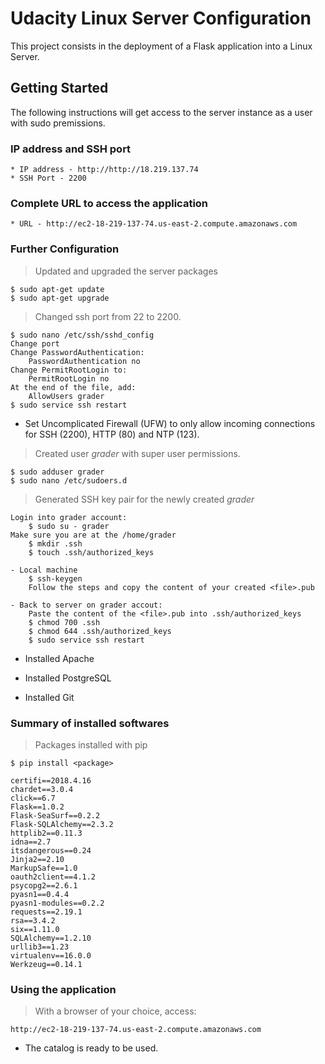 # Udacity Linux Server Configuration

This project consists in the deployment of a Flask application into a Linux Server.

## Getting Started

The following instructions will get access to the server instance as a user with sudo premissions.

### IP address and SSH port

```
* IP address - http://http://18.219.137.74
* SSH Port - 2200
```

### Complete URL to access the application

```
* URL - http://ec2-18-219-137-74.us-east-2.compute.amazonaws.com
```

### Further Configuration

> Updated and upgraded the server packages

    $ sudo apt-get update
    $ sudo apt-get upgrade

> Changed ssh port from 22 to 2200.

    $ sudo nano /etc/ssh/sshd_config
    Change port
    Change PasswordAuthentication:
        PasswordAuthentication no
    Change PermitRootLogin to:
        PermitRootLogin no
    At the end of the file, add:
        AllowUsers grader  
    $ sudo service ssh restart


* Set Uncomplicated Firewall (UFW) to only allow incoming connections for SSH (2200), HTTP (80) and NTP (123).

> Created user *grader* with super user permissions.

    $ sudo adduser grader
    $ sudo nano /etc/sudoers.d

> Generated SSH key pair for the newly created *grader*

    Login into grader account:
        $ sudo su - grader
    Make sure you are at the /home/grader
        $ mkdir .ssh
        $ touch .ssh/authorized_keys
    
    - Local machine
        $ ssh-keygen
        Follow the steps and copy the content of your created <file>.pub
        
    - Back to server on grader accout:
        Paste the content of the <file>.pub into .ssh/authorized_keys
        $ chmod 700 .ssh
        $ chmod 644 .ssh/authorized_keys
        $ sudo service ssh restart
    
* Installed Apache

* Installed PostgreSQL

* Installed Git

### Summary of installed softwares

> Packages installed with pip

    $ pip install <package>
    
```
certifi==2018.4.16
chardet==3.0.4
click==6.7
Flask==1.0.2
Flask-SeaSurf==0.2.2
Flask-SQLAlchemy==2.3.2
httplib2==0.11.3
idna==2.7
itsdangerous==0.24
Jinja2==2.10
MarkupSafe==1.0
oauth2client==4.1.2
psycopg2==2.6.1
pyasn1==0.4.4
pyasn1-modules==0.2.2
requests==2.19.1
rsa==3.4.2
six==1.11.0
SQLAlchemy==1.2.10
urllib3==1.23
virtualenv==16.0.0
Werkzeug==0.14.1
```

### Using the application

>With a browser of your choice, access:

    http://ec2-18-219-137-74.us-east-2.compute.amazonaws.com


* The catalog is ready to be used.
